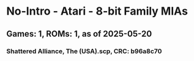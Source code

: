 # No-Intro - Atari - 8-bit Family MIAs
## Games: 1, ROMs: 1, as of 2025-05-20

### Shattered Alliance, The (USA).scp, CRC: b96a8c70
